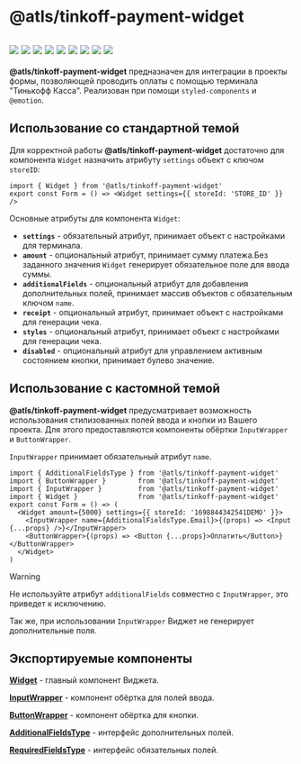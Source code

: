 # @atls/tinkoff-payment-widget

[//]: # 'VERSIONS'

## [<img src="https://img.shields.io/static/v1?style=for-the-badge&label=%40atls-ui-parts%2Fbutton&message=0.0.12&labelColor=097CEB&color=0B6DCC">](https://www.npmjs.com/package/@atls-ui-parts/button/v/0.0.12) [<img src="https://img.shields.io/static/v1?style=for-the-badge&label=%40atls-ui-parts%2Fcondition&message=0.0.4&labelColor=097CEB&color=0B6DCC">](https://www.npmjs.com/package/@atls-ui-parts/condition/v/0.0.4) [<img src="https://img.shields.io/static/v1?style=for-the-badge&label=%40atls-ui-parts%2Fhidden-input&message=0.0.6&labelColor=097CEB&color=0B6DCC">](https://www.npmjs.com/package/@atls-ui-parts/hidden-input/v/0.0.6) [<img src="https://img.shields.io/static/v1?style=for-the-badge&label=%40atls-ui-parts%2Finput&message=0.0.13&labelColor=097CEB&color=0B6DCC">](https://www.npmjs.com/package/@atls-ui-parts/input/v/0.0.13) [<img src="https://img.shields.io/static/v1?style=for-the-badge&label=%40atls-ui-parts%2Flayout&message=0.0.7&labelColor=097CEB&color=0B6DCC">](https://www.npmjs.com/package/@atls-ui-parts/layout/v/0.0.7) [<img src="https://img.shields.io/static/v1?style=for-the-badge&label=%40atls-ui-parts%2Ftext&message=0.0.11&labelColor=097CEB&color=0B6DCC">](https://www.npmjs.com/package/@atls-ui-parts/layout/v/0.0.7) [<img src="https://img.shields.io/static/v1?style=for-the-badge&label=react-intl&message=6.4.4&labelColor=ECEEF5&color=D7DCEB">](https://www.npmjs.com/package/react-intl/v/6.4.4) [<img src="https://img.shields.io/static/v1?style=for-the-badge&label=react-laag&message=2.0.5&labelColor=ECEEF5&color=D7DCEB">](https://www.npmjs.com/package/react-laag) [<img src="https://img.shields.io/static/v1?style=for-the-badge&label=styled-tools&message=1.7.2&labelColor=ECEEF5&color=D7DCEB">](https://www.npmjs.com/package/styled-tools)

**@atls/tinkoff-payment-widget** предназначен для интеграции в проекты формы, позволяющей проводить оплаты с помощью терминала "Тинькофф Касса". Реализован при помощи `styled-components` и `@emotion`.

## Использование со стандартной темой

Для корректной работы **@atls/tinkoff-payment-widget** достаточно для компонента `Widget` назначить атрибуту `settings` объект с ключом `storeID`:

```tsx
import { Widget } from '@atls/tinkoff-payment-widget'
export const Form = () => <Widget settings={{ storeId: 'STORE_ID' }} />
```

Основные атрибуты для компонента `Widget`:

- **`settings`** - обязательный атрибут, принимает объект с настройками для терминала.
- **`amount`** - опциональный атрибут, принимает сумму платежа.Без заданного значения `Widget` генерирует обязательное поле для ввода суммы.
- **`additionalFields`** - опциональный атрибут для добавления дополнительных полей, принимает массив объектов с обязательным ключом `name`.
- **`receipt`** - опциональный атрибут, принимает объект с настройками для генерации чека.
- **`styles`** - опциональный атрибут, принимает объект с настройками для генерации чека.
- **`disabled`** - опциональный атрибут для управлением активным состоянием кнопки, принимает булево значение.

## Использование с кастомной темой

**@atls/tinkoff-payment-widget** предусматривает возможность использования стилизованных полей ввода и кнопки из Вашего проекта. Для этого предоставляются компоненты обёртки `InputWrapper` и `ButtonWrapper`.

`InputWrapper` принимает обязательный атрибут `name`.

```tsx
import { AdditionalFieldsType } from '@atls/tinkoff-payment-widget'
import { ButtonWrapper }        from '@atls/tinkoff-payment-widget'
import { InputWrapper }         from '@atls/tinkoff-payment-widget'
import { Widget }               from '@atls/tinkoff-payment-widget'
export const Form = () => (
  <Widget amount={5000} settings={{ storeId: '1698844342541DEMO' }}>
    <InputWrapper name={AdditionalFieldsType.Email}>{(props) => <Input {...props} />}</InputWrapper>
    <ButtonWrapper>{(props) => <Button {...props}>Оплатить</Button>}</ButtonWrapper>
  </Widget>
)
```

> [!WARNING]  
> Не используйте атрибут `additionalFields` совместно с `InputWrapper`, это приведет к исключению.
>
> Так же, при использовании `InputWrapper` Виджет не генерирует дополнительные поля.

## Экспортируемые компоненты

[**Widget**]() - главный компонент Виджета.

[**InputWrapper**]() - компонент обёртка для полей ввода.

[**ButtonWrapper**]() - компонент обёртка для кнопки.

[**AdditionalFieldsType**]() - интерфейс дополнительных полей.

[**RequiredFieldsType**]() - интерфейс обязательных полей.
